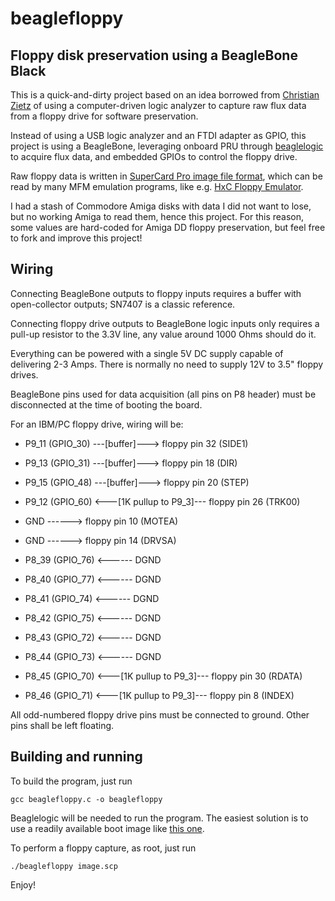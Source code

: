 # beaglefloppy
## Floppy disk preservation using a BeagleBone Black

This is a quick-and-dirty project based on an idea borrowed from [Christian Zietz](https://www.chzsoft.de/site/hardware/preserving-a-floppy-disk-with-a-logic-analyzer/) of using a computer-driven logic analyzer to capture raw flux data from a floppy drive for software preservation.

Instead of using a USB logic analyzer and an FTDI adapter as GPIO, this project is using a BeagleBone, leveraging onboard PRU through [beaglelogic](https://github.com/abhishek-kakkar/BeagleLogic) to acquire flux data, and embedded GPIOs to control the floppy drive.

Raw floppy data is written in [SuperCard Pro image file format](http://www.cbmstuff.com/downloads/scp/scp_image_specs.txt), which can be read by many MFM emulation programs, like e.g. [HxC Floppy Emulator](https://hxc2001.com/download/floppy_drive_emulator/index.html).

I had a stash of Commodore Amiga disks with data I did not want to lose, but no working Amiga to read them, hence this project. For this reason, some values are hard-coded for Amiga DD floppy preservation, but feel free to fork and improve this project!

## Wiring

Connecting BeagleBone outputs to floppy inputs requires a buffer with open-collector outputs; SN7407 is a classic reference.

Connecting floppy drive outputs to BeagleBone logic inputs only requires a pull-up resistor to the 3.3V line, any value around 1000 Ohms should do it.

Everything can be powered with a single 5V DC supply capable of delivering 2-3 Amps. There is normally no need to supply 12V to 3.5" floppy drives.

BeagleBone pins used for data acquisition (all pins on P8 header) must be disconnected at the time of booting the board.

For an IBM/PC floppy drive, wiring will be:
* P9_11 (GPIO_30) ---[buffer]---> floppy pin 32 (SIDE1)
* P9_13 (GPIO_31) ---[buffer]---> floppy pin 18 (DIR)
* P9_15 (GPIO_48) ---[buffer]---> floppy pin 20 (STEP)
* P9_12 (GPIO_60) <---[1K pullup to P9_3]--- floppy pin 26 (TRK00)
* GND ------> floppy pin 10 (MOTEA)
* GND ------> floppy pin 14 (DRVSA)

* P8_39 (GPIO_76) <------ DGND
* P8_40 (GPIO_77) <------ DGND
* P8_41 (GPIO_74) <------ DGND
* P8_42 (GPIO_75) <------ DGND
* P8_43 (GPIO_72) <------ DGND
* P8_44 (GPIO_73) <------ DGND
* P8_45 (GPIO_70) <---[1K pullup to P9_3]--- floppy pin 30 (RDATA)
* P8_46 (GPIO_71) <---[1K pullup to P9_3]--- floppy pin 8 (INDEX)

All odd-numbered floppy drive pins must be connected to ground.
Other pins shall be left floating.

## Building and running

To build the program, just run
```
gcc beaglefloppy.c -o beaglefloppy
```
Beaglelogic will be needed to run the program. The easiest solution is to use a readily available boot image like [this one](https://github.com/abhishek-kakkar/BeagleLogic/wiki/BeagleLogic-%22no-setup-required%22-setup:-Introducing-System-Image!).

To perform a floppy capture, as root, just run
```
./beaglefloppy image.scp
```
Enjoy!